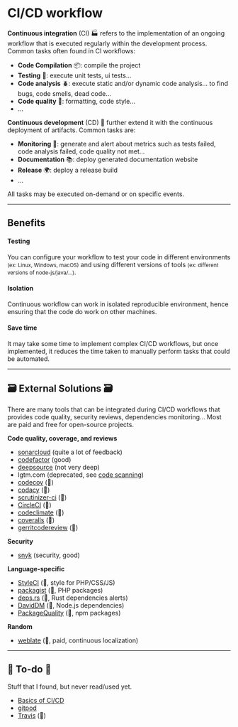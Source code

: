 # CI/CD workflow

<div class="row row-cols-md-2"><div>

**Continuous integration** (CI) 🏭 refers to the implementation of an ongoing workflow that is executed regularly within the development process. Common tasks often found in CI workflows:

* **Code Compilation** 📦: compile the project
* **Testing** 🧪: execute unit tests, ui tests...
* **Code analysis** 🪲: execute static and/or dynamic code analysis... to find bugs, code smells, dead code...
* **Code quality** 🫧: formatting, code style...
* ...
</div><div>

**Continuous development** (CD) 🚚 further extend it with the continuous deployment of artifacts. Common tasks are:

* **Monitoring** 📝: generate and alert about metrics such as tests failed, code analysis failed, code quality not met...
* **Documentation** 📚: deploy generated documentation website
* **Release** 🌍: deploy a release build
* ...

All tasks may be executed on-demand or on specific events.
</div></div>

<hr class="sep-both">

## Benefits

<div class="row row-cols-md-2"><div>

#### Testing

You can configure your workflow to test your code in different environments <small>(ex: Linux, Windows, macOS)</small> and using different versions of tools <small>(ex: different versions of node-js/java/...)</small>.
</div><div>

#### Isolation

Continuous workflow can work in isolated reproducible environment, hence ensuring that the code do work on other machines.

#### Save time

It may take some time to implement complex CI/CD workflows, but once implemented, it reduces the time taken to manually perform tasks that could be automated.
</div></div>

<hr class="sep-both">

## 🗃️  External Solutions  🗃️

<div class="row row-cols-md-2 mt-3"><div>

There are many tools that can be integrated during CI/CD workflows that provides code quality, security reviews, dependencies monitoring... Most are paid and free for open-source projects.

**Code quality, coverage, and reviews**

* [sonarcloud](https://sonarcloud.io) (quite a lot of feedback)
* [codefactor](https://www.codefactor.io/) (good)
* [deepsource](https://deepsource.io/) (not very deep)
* lgtm.com (deprecated, see [code scanning](https://docs.github.com/en/code-security/code-scanning/automatically-scanning-your-code-for-vulnerabilities-and-errors/about-code-scanning))
* [codecov](https://about.codecov.io/) (👻)
* [codacy](https://www.codacy.com/) (👻)
* [scrutinizer-ci](https://scrutinizer-ci.com/) (👻)
* [CircleCI](https://circleci.com/) (👻)
* [codeclimate](https://codeclimate.com/) (👻)
* [coveralls](https://coveralls.io/) (👻)
* [gerritcodereview](https://www.gerritcodereview.com/index.html) (👻)
</div><div>

**Security**

* [snyk](https://snyk.io/) (security, good)

**Language-specific**

* [StyleCI](https://styleci.io/) (👻, style for PHP/CSS/JS)
* [packagist](https://packagist.org/) (👻, PHP packages)
* [deps.rs](https://deps.rs/) (👻, Rust dependencies alerts)
* [DavidDM](https://david-dm.org/) (👻, Node.js dependencies)
* [PackageQuality](https://packagequality.com/) (👻, npm packages)

**Random**

* [weblate](https://weblate.org/) (👻, paid, continuous localization)
</div></div>

<hr class="sep-both">

## 👻 To-do 👻

Stuff that I found, but never read/used yet.

<div class="row row-cols-md-2"><div>

* [Basics of CI/CD](https://levelup.gitconnected.com/basics-of-ci-cd-a98340c60b04)
* [gitpod](https://www.gitpod.io/)
* [Travis](https://www.travis-ci.com/) (👻)
</div><div>
</div></div>